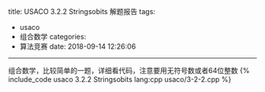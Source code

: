 title: USACO 3.2.2 Stringsobits 解题报告
tags:
  - usaco
  - 组合数学
categories:
  - 算法竞赛
date: 2018-09-14 12:26:06
---

组合数学，比较简单的一题，详细看代码，注意要用无符号数或者64位整数
{% include_code usaco 3.2.2 Stringsobits lang:cpp usaco/3-2-2.cpp %}